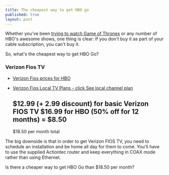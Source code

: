 ```yaml
---
title: The cheapest way to get HBO go
published: true
layout: post
---
```


Whether you've been [trying to watch Game of Thrones](http://theoatmeal.com/comics/game_of_thrones) or any number of HBO's awesome shows, one thing is clear: If you don't buy it as part of your cable subscription, you can't buy it.

So, what's the cheapest way to get HBO Go? 

### Verizon Fios TV

* [Verizon Fios prices for HBO](https://www22.verizon.com/fiostv/web/Unprotected/hbo.aspx?pcatid=G9613)
* [Verizon Fios Local TV Plans - click See local channel plan](http://www22.verizon.com/home/fiostv/plans/)

    $12.99 (+ 2.99 discount) for basic Verizon FIOS TV
    $16.99 for HBO (50% off for 12 months) = $8.50
    --------------------------------------------------
    $18.50 per month total

The big downside is that in order to get Verizon FIOS TV, you need to schedule an installation and be home all day for them to come. You'll have to use the supplied Actiontec router and keep everything in COAX mode rather than using Ethernet.

Is there a cheaper way to get HBO Go than $18.50 per month? 
